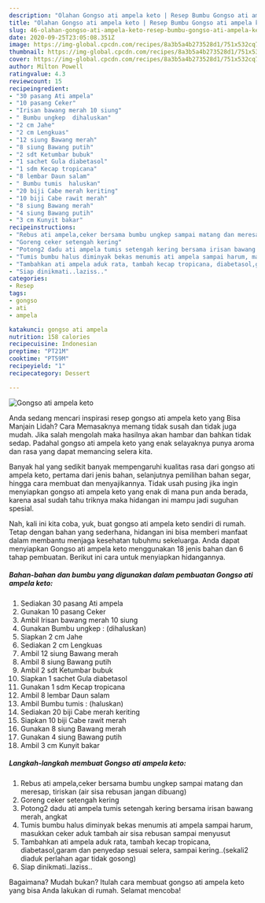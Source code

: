 ```yaml
---
description: "Olahan Gongso ati ampela keto | Resep Bumbu Gongso ati ampela keto Yang Paling Enak"
title: "Olahan Gongso ati ampela keto | Resep Bumbu Gongso ati ampela keto Yang Paling Enak"
slug: 46-olahan-gongso-ati-ampela-keto-resep-bumbu-gongso-ati-ampela-keto-yang-paling-enak
date: 2020-09-25T23:05:08.351Z
image: https://img-global.cpcdn.com/recipes/8a3b5a4b273528d1/751x532cq70/gongso-ati-ampela-keto-foto-resep-utama.jpg
thumbnail: https://img-global.cpcdn.com/recipes/8a3b5a4b273528d1/751x532cq70/gongso-ati-ampela-keto-foto-resep-utama.jpg
cover: https://img-global.cpcdn.com/recipes/8a3b5a4b273528d1/751x532cq70/gongso-ati-ampela-keto-foto-resep-utama.jpg
author: Milton Powell
ratingvalue: 4.3
reviewcount: 15
recipeingredient:
- "30 pasang Ati ampela"
- "10 pasang Ceker"
- "Irisan bawang merah 10 siung"
- " Bumbu ungkep  dihaluskan"
- "2 cm Jahe"
- "2 cm Lengkuas"
- "12 siung Bawang merah"
- "8 siung Bawang putih"
- "2 sdt Ketumbar bubuk"
- "1 sachet Gula diabetasol"
- "1 sdm Kecap tropicana"
- "8 lembar Daun salam"
- " Bumbu tumis  haluskan"
- "20 biji Cabe merah keriting"
- "10 biji Cabe rawit merah"
- "8 siung Bawang merah"
- "4 siung Bawang putih"
- "3 cm Kunyit bakar"
recipeinstructions:
- "Rebus ati ampela,ceker bersama bumbu ungkep sampai matang dan meresap, tiriskan (air sisa rebusan jangan dibuang)"
- "Goreng ceker setengah kering"
- "Potong2 dadu ati ampela tumis setengah kering bersama irisan bawang merah, angkat"
- "Tumis bumbu halus diminyak bekas menumis ati ampela sampai harum, masukkan ceker aduk tambah air sisa rebusan sampai menyusut"
- "Tambahkan ati ampela aduk rata, tambah kecap tropicana, diabetasol,garam dan penyedap sesuai selera, sampai kering..(sekali2 diaduk perlahan agar tidak gosong)"
- "Siap dinikmati..laziss.."
categories:
- Resep
tags:
- gongso
- ati
- ampela

katakunci: gongso ati ampela 
nutrition: 158 calories
recipecuisine: Indonesian
preptime: "PT21M"
cooktime: "PT59M"
recipeyield: "1"
recipecategory: Dessert

---
```



![Gongso ati ampela keto](https://img-global.cpcdn.com/recipes/8a3b5a4b273528d1/751x532cq70/gongso-ati-ampela-keto-foto-resep-utama.jpg)

Anda sedang mencari inspirasi resep gongso ati ampela keto yang Bisa Manjain Lidah? Cara Memasaknya memang tidak susah dan tidak juga mudah. Jika salah mengolah maka hasilnya akan hambar dan bahkan tidak sedap. Padahal gongso ati ampela keto yang enak selayaknya punya aroma dan rasa yang dapat memancing selera kita.

Banyak hal yang sedikit banyak mempengaruhi kualitas rasa dari gongso ati ampela keto, pertama dari jenis bahan, selanjutnya pemilihan bahan segar, hingga cara membuat dan menyajikannya. Tidak usah pusing jika ingin menyiapkan gongso ati ampela keto yang enak di mana pun anda berada, karena asal sudah tahu triknya maka hidangan ini mampu jadi suguhan spesial.




Nah, kali ini kita coba, yuk, buat gongso ati ampela keto sendiri di rumah. Tetap dengan bahan yang sederhana, hidangan ini bisa memberi manfaat dalam membantu menjaga kesehatan tubuhmu sekeluarga. Anda dapat menyiapkan Gongso ati ampela keto menggunakan 18 jenis bahan dan 6 tahap pembuatan. Berikut ini cara untuk menyiapkan hidangannya.

<!--inarticleads1-->

##### Bahan-bahan dan bumbu yang digunakan dalam pembuatan Gongso ati ampela keto:

1. Sediakan 30 pasang Ati ampela
1. Gunakan 10 pasang Ceker
1. Ambil Irisan bawang merah 10 siung
1. Gunakan  Bumbu ungkep : (dihaluskan)
1. Siapkan 2 cm Jahe
1. Sediakan 2 cm Lengkuas
1. Ambil 12 siung Bawang merah
1. Ambil 8 siung Bawang putih
1. Ambil 2 sdt Ketumbar bubuk
1. Siapkan 1 sachet Gula diabetasol
1. Gunakan 1 sdm Kecap tropicana
1. Ambil 8 lembar Daun salam
1. Ambil  Bumbu tumis : (haluskan)
1. Sediakan 20 biji Cabe merah keriting
1. Siapkan 10 biji Cabe rawit merah
1. Gunakan 8 siung Bawang merah
1. Gunakan 4 siung Bawang putih
1. Ambil 3 cm Kunyit bakar




<!--inarticleads2-->

##### Langkah-langkah membuat Gongso ati ampela keto:

1. Rebus ati ampela,ceker bersama bumbu ungkep sampai matang dan meresap, tiriskan (air sisa rebusan jangan dibuang)
1. Goreng ceker setengah kering
1. Potong2 dadu ati ampela tumis setengah kering bersama irisan bawang merah, angkat
1. Tumis bumbu halus diminyak bekas menumis ati ampela sampai harum, masukkan ceker aduk tambah air sisa rebusan sampai menyusut
1. Tambahkan ati ampela aduk rata, tambah kecap tropicana, diabetasol,garam dan penyedap sesuai selera, sampai kering..(sekali2 diaduk perlahan agar tidak gosong)
1. Siap dinikmati..laziss..




Bagaimana? Mudah bukan? Itulah cara membuat gongso ati ampela keto yang bisa Anda lakukan di rumah. Selamat mencoba!
